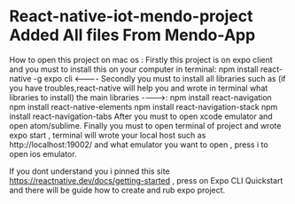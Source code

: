# React-native-iot-mendo-project Added All files From Mendo-App 

How to open this project on mac os :
Firstly this project is on expo client and you must to install this on your computer in terminal:
npm install react-native -g expo cli <---- 
Secondly you must to install all libraries such as (if you have troubles,react-native will help you and wrote in terminal what libraries to install) the main libraries ---->: 
npm install react-navigation
npm install react-native-elements
npm install react-navigation-stack
npm install react-navigation-tabs
After you must to open xcode emulator and open atom/sublime.
Finally you must to open terminal of project and wrote expo start , terminal will wrote your local host such as http://localhost:19002/  and what emulator you want to open , press i to open ios emulator.

If you dont understand you i pinned this site https://reactnative.dev/docs/getting-started , press on Expo CLI Quickstart and there will be guide how to create and rub expo project.
